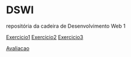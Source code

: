 # DSWI

repositória da cadeira de Desenvolvimento Web 1

<a href="https://matheusfmb.github.io/DSWI/exercicio1/home.html" target="_blank">Exercicio1</a>
<a href="https://matheusfmb.github.io/DSWI/exercicio2/index.html" target="_blank">Exercicio2</a>
<a href="https://matheusfmb.github.io/DSWI/exercicio3/index.html" target="_blank">Exercicio3</a>

<a href="https://matheusfmb.github.io/DSWI/avaliacao/home.html">Avaliacao</a>
